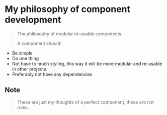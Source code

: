 # My philosophy of component development
> The philosophy of modular re-usable components.

> A component should:
* Be simple
* Do one thing
* Not have to much styling, this way it will be more modular and re-usable in
other projects.
* Preferably not have any dependencies

## Note
> These are just my thoughts of a perfect component, these are not rules.
